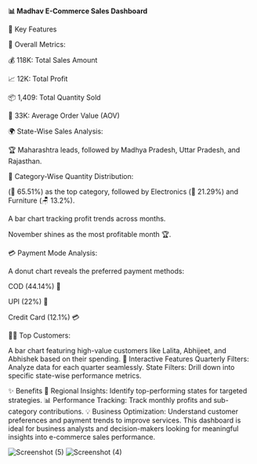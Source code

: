 **📊 Madhav E-Commerce Sales Dashboard**

🔑 Key Features

🚀 Overall Metrics:

💰 118K: Total Sales Amount

📈 12K: Total Profit

📦 1,409: Total Quantity Sold

🛒 33K: Average Order Value (AOV)


🌍 State-Wise Sales Analysis:

🏆 Maharashtra leads, followed by Madhya Pradesh, Uttar Pradesh, and Rajasthan.

📂 Category-Wise Quantity Distribution:

(👗 65.51%) as the top category, followed by Electronics (📱 21.29%) and Furniture (🪑 13.2%).

A bar chart tracking profit trends across months.

November shines as the most profitable month 🏆.


💳 Payment Mode Analysis:

A donut chart reveals the preferred payment methods:

COD (44.14%) 🚚

UPI (22%) 📲

Credit Card (12.1%) 💳


🙋‍♂️ Top Customers:

A bar chart featuring high-value customers like Lalita, Abhijeet, and Abhishek based on their spending.
🎯 Interactive Features
Quarterly Filters: Analyze data for each quarter seamlessly.
State Filters: Drill down into specific state-wise performance metrics.

✨ Benefits
📍 Regional Insights: Identify top-performing states for targeted strategies.
📊 Performance Tracking: Track monthly profits and sub-category contributions.
💡 Business Optimization: Understand customer preferences and payment trends to improve services.
This dashboard is ideal for business analysts and decision-makers looking for meaningful insights into e-commerce sales performance.

![Screenshot (5)](https://github.com/user-attachments/assets/50a9896b-18a0-4ee6-9cc0-17d6b6f13c11)
![Screenshot (4)](https://github.com/user-attachments/assets/65ea6604-469c-4abb-86bb-8df9b17d5063)


